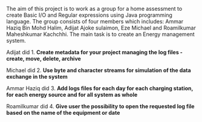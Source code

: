 The aim of this project is to work as a group for a home assessment to create Basic I/O and Regular expressions using Java programming language. The group consists of four members which includes: Ammar Haziq Bin Mohd Halim, Adijat Ajoke sulaimon, Eze Michael and Roamilkumar Maheshkumar Kachchhi. The main task is to create an Energy management system.

Adijat did 1. **Create metadata for your project managing the log files - create, move, delete, archive**

Michael did 2.  **Use byte and character streams for simulation of the data exchange in the system**

Ammar Haziq did 3. **Add logs files for each day for each charging station, for each energy source and for
all system as whole**

Roamilkumar  did 4. **Give user the possibility to open the requested log file based on the name of the
equipment or date**
